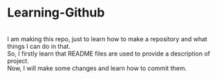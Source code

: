 # Learning-Github
<br>
I am making this repo, just to learn how to make a repository and what things I can do in that.
<br>
So, I firstly learn that README files are used to provide a description of project.
<br>
Now, I will make some changes and learn how to commit them.

